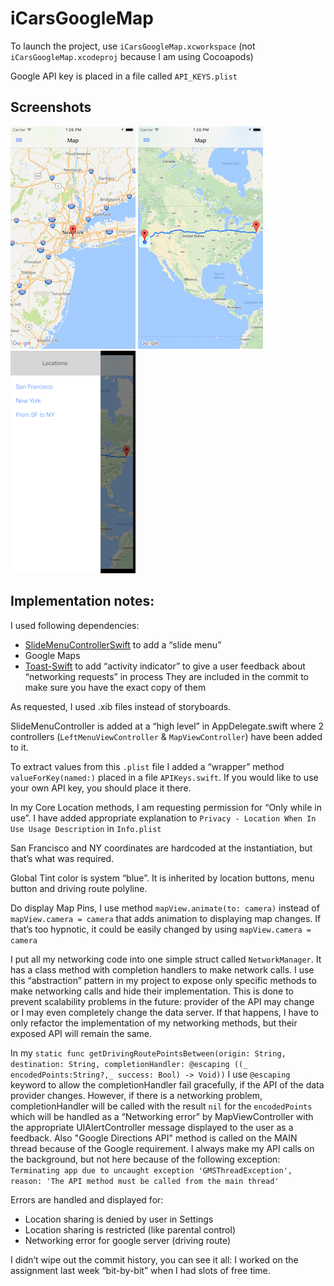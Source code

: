 # iCarsGoogleMap

To launch the project, use `iCarsGoogleMap.xcworkspace`
(not `iCarsGoogleMap.xcodeproj` because I am using Cocoapods)

Google API key is placed in a file called `API_KEYS.plist`

## Screenshots

![screenshot1](/screenshots/screenshot1.png "screenshot1")
![screenshot2](/screenshots/screenshot2.png "screenshot2")
![screenshot3](/screenshots/screenshot3.png "screenshot3")

## Implementation notes:

I used following dependencies:
- [SlideMenuControllerSwift](https://github.com/dekatotoro/SlideMenuControllerSwift) to add a “slide menu”
- Google Maps
- [Toast-Swift](https://github.com/scalessec/Toast-Swift) to add “activity indicator” to give a user feedback about “networking requests” in process
They are included in the commit to make sure you have the exact copy of them

As requested, I used .xib files instead of storyboards.

SlideMenuController is added at a “high level” in AppDelegate.swift where 2 controllers (`LeftMenuViewController` & `MapViewController`) have been added to it.

To extract values from this `.plist` file I added a “wrapper” method `valueForKey(named:)`  placed in a file `APIKeys.swift`.
If you would like to use your own API key, you should place it there.

In my Core Location methods, I am requesting permission for “Only while in use”. I have added appropriate explanation to `Privacy - Location When In Use Usage Description` in `Info.plist`

San Francisco and NY coordinates are hardcoded at the instantiation, but that’s what was required.

Global Tint color is system “blue”. It is inherited by location buttons, menu button and driving route polyline.

Do display Map Pins, I use method `mapView.animate(to: camera)` instead of  `mapView.camera = camera` that adds animation to displaying map changes. If that’s too hypnotic, it could be easily changed by using `mapView.camera = camera`

I put all my networking code into one simple struct called `NetworkManager`. It has a class method with completion handlers to make network calls. I use this “abstraction” pattern in my project to expose only specific methods to make networking calls and hide their implementation.
This is done to prevent scalability problems in the future: provider of the API may change or I may even completely change the data server. If that happens, I have to only refactor the implementation of my networking methods, but their exposed API will remain the same.

In my `static func getDrivingRoutePointsBetween(origin: String, destination: String, completionHandler: @escaping ((_ encodedPoints:String?,_ success: Bool) -> Void))`
I use `@escaping` keyword to allow the completionHandler fail gracefully, if the API of the data provider changes.
However, if there is a networking problem, completionHandler will be called with the result `nil` for the `encodedPoints` which will be handled as a “Networking error” by MapViewController with the appropriate UIAlertController message displayed to the user as a feedback.
Also "Google Directions API" method is called on the MAIN thread because of the Google requirement. I always make my API calls on the background, but not here because of the following exception: `Terminating app due to uncaught exception 'GMSThreadException', reason: 'The API method must be called from the main thread'`

Errors are handled and displayed for:
- Location sharing is denied by user in Settings
- Location sharing is restricted (like parental control)
- Networking error for google server (driving route)

I didn’t wipe out the commit history, you can see it all: I worked on the assignment last week “bit-by-bit” when I had slots of free time.

